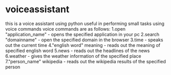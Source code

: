 # voiceassistant
this is a voice assistant using python useful in performing small tasks using voice commands
voice commands are as follows:
1.open "application_name" - opens the specified application in your pc
2.search "domainname" - open the specified domain in the browser
3.time - speaks out the current time
4."english word" meaning - reads out the meaning of specified english word
5.news - reads out the headlines of the news 
6.weather - gives the weather information of the specified place
7."person_name" wikipedia - reads out the wikipedia results of the specified person
